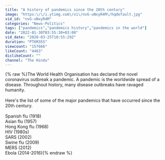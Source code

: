 ```yaml
---
title: "A history of pandemics since the 20th century"
image: "https:\/\/i.ytimg.com\/vi\/nvG-uNxyR4M\/hqdefault.jpg"
vid_id: "nvG-uNxyR4M"
categories: "News-Politics"
tags: ["pandemics","pandemics history","pandemics in the world"]
date: "2022-01-30T03:55:30+03:00"
vid_date: "2020-03-25T10:55:29Z"
duration: "PT6M35S"
viewcount: "157666"
likeCount: "4463"
dislikeCount: ""
channel: "The Hindu"
---
```

{% raw %}The World Health Organisation has declared the novel coronavirus outbreak a pandemic. A pandemic is the worldwide spread of a disease. Throughout history, many disease outbreaks have ravaged humanity.<br /><br />Here's the list of some of the major pandemics that have occurred since the 20th century.<br /><br />Spanish flu (1918)<br />Asian flu (1957)<br />Hong Kong flu (1968)<br />HIV (1980s)<br />SARS (2002)<br />Swine flu (2009)<br />MERS (2012)<br />Ebola (2014-2016){% endraw %}
